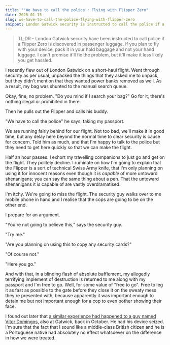 ```yaml
---
title: "'We have to call the police': Flying with Flipper Zero"
date: 2025-01-15
slug: we-have-to-call-the-police-flying-with-flipper-zero
snippet: London Gatwick security is instructed to call the police if a Flipper Zero is found in passenger luggage. It is advised to pack the device in hold baggage rather than hand luggage to avoid complications. A traveler experienced a delay due to security concerns over the device, which was eventually returned without police involvement, highlighting the overreaction to its potential uses.
---
```


> TL;DR - London Gatwick security have been instructed to call police if a Flipper Zero is discovered in passenger luggage. If you plan to fly with your device, pack it in your hold baggage and not your hand luggage. I can't promise it'll fix the problem, but it'll make it less likely you get hassled.

I recently flew out of London Gatwick on a short-haul flight. Went through security as per usual, unpacked the things that they asked me to unpack, but they didn't mention that they wanted power banks removed as well. As a result, my bag was shunted to the manual search queue.

Okay, fine, no problem. "Do you mind if I search your bag?" Go for it, there's nothing illegal or prohibited in there.

Then he pulls out the Flipper and calls his buddy.

"We have to call the police" he says, taking my passport.

We are running fairly behind for our flight. Not too bad, we'll make it in good time, but any delay here beyond the normal time to clear security is cause for concern. Told him as much, and that I'm happy to talk to the police but they need to get here quickly so that we can make the flight.

Half an hour passes. I exhort my travelling companions to just go and get on the flight. They politely decline. I ruminate on how I'm going to explain that the Flipper is a sort of technical Swiss Army knife, that I'm only planning on using it for innocent reasons even though it is _capable_ of more untoward shenanigans; you can say the same thing about a pen. That the untoward shenanigans it _is_ capable of are vastly overdramatised.

I'm itchy. We're going to miss the flight. The security guy walks over to me mobile phone in hand and I realise that the cops are going to be on the other end.

I prepare for an argument.

"You're not going to believe this," says the security guy.

"Try me."

"Are you planning on using this to copy any security cards?"

"Of course not."

"Here you go."

And with that, in a blinding flash of absolute bafflement, my allegedly terrifying implement of destruction is returned to me along with my passport and I'm free to go. Well, for some value of "free to go". Free to leg it as fast as possible to the gate before they close it on the sweaty mess they're presented with, because apparently it was important enough to detain me but not important enough for a cop to even bother showing their face.

I found out later that [a similar experience had happened to a guy named Vitor Domingos](https://www.dailydot.com/debug/gatwick-airport-seizes-flipper-zero/), also at Gatwick, back in October. He had his device seized. I'm sure that the fact that I sound like a middle-class British citizen and he is a Portuguese native had absolutely no effect whatsoever on the difference in how we were treated.
